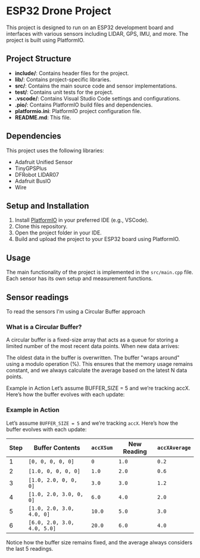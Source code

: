 # ESP32 Drone Project

This project is designed to run on an ESP32 development board and interfaces with various sensors including LIDAR, GPS, IMU, and more. The project is built using PlatformIO.

## Project Structure
- **include/**: Contains header files for the project.
- **lib/**: Contains project-specific libraries.
- **src/**: Contains the main source code and sensor implementations.
- **test/**: Contains unit tests for the project.
- **.vscode/**: Contains Visual Studio Code settings and configurations.
- **.pio/**: Contains PlatformIO build files and dependencies.
- **platformio.ini**: PlatformIO project configuration file.
- **README.md**: This file.

## Dependencies

This project uses the following libraries:
- Adafruit Unified Sensor
- TinyGPSPlus
- DFRobot LIDAR07
- Adafruit BusIO
- Wire

## Setup and Installation

1. Install [PlatformIO](https://platformio.org/) in your preferred IDE (e.g., VSCode).
2. Clone this repository.
3. Open the project folder in your IDE.
4. Build and upload the project to your ESP32 board using PlatformIO.

## Usage
The main functionality of the project is implemented in the `src/main.cpp` file. Each sensor has its own setup and measurement functions.

## Sensor readings
To read the sensors I'm using a Circular Buffer approach

### What is a Circular Buffer?
A circular buffer is a fixed-size array that acts as a queue for storing a limited number of the most recent data points. When new data arrives:

The oldest data in the buffer is overwritten.
The buffer "wraps around" using a modulo operation (%).
This ensures that the memory usage remains constant, and we always calculate the average based on the latest N data points.

Example in Action
Let’s assume BUFFER_SIZE = 5 and we’re tracking accX. Here’s how the buffer evolves with each update:

### Example in Action
Let’s assume `BUFFER_SIZE = 5` and we’re tracking `accX`. Here’s how the buffer evolves with each update:

| Step | Buffer Contents        | `accXSum` | New Reading | `accXAverage` |
|------|-------------------------|-----------|-------------|---------------|
| 1    | `[0, 0, 0, 0, 0]`       | `0`       | `1.0`       | `0.2`         |
| 2    | `[1.0, 0, 0, 0, 0]`     | `1.0`     | `2.0`       | `0.6`         |
| 3    | `[1.0, 2.0, 0, 0, 0]`   | `3.0`     | `3.0`       | `1.2`         |
| 4    | `[1.0, 2.0, 3.0, 0, 0]` | `6.0`     | `4.0`       | `2.0`         |
| 5    | `[1.0, 2.0, 3.0, 4.0, 0]`| `10.0`   | `5.0`       | `3.0`         |
| 6    | `[6.0, 2.0, 3.0, 4.0, 5.0]`| `20.0` | `6.0`       | `4.0`         |

Notice how the buffer size remains fixed, and the average always considers the last 5 readings.